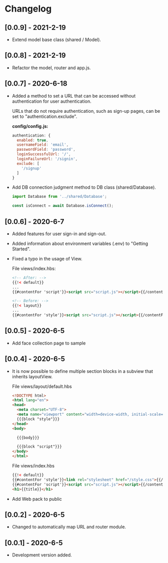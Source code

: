 # Changelog

## [0.0.9] - 2021-2-19

* Extend model base class (shared / Model).

## [0.0.8] - 2021-2-19

* Refactor the model, router and app.js.

## [0.0.7] - 2020-6-18

* Added a method to set a URL that can be accessed without authentication for user authentication.

    URLs that do not require authentication, such as sign-up pages, can be set to "authentication.exclude".

    **config/config.js:**

    ```js
    authentication: {
      enabled: true,
      usernameField: 'email',
      passwordField: 'password',
      loginSuccessfulUrl: '/',
      loginFailureUrl: '/signin',
      exclude: [
        '/signup'
      ]
    }
    ```

* Add DB connection judgment method to DB class (shared/Database).

    ```js
    import Database from '../shared/Database';

    const isConnect = await Database.isConnect();
    ```

## [0.0.6] - 2020-6-7

* Added features for user sign-in and sign-out.

* Added information about environment variables (.env) to "Getting Started".

* Fixed a typo in the usage of View.

    File views/index.hbs:

    ```html
    <!-- After: -->
    {{!< default}}
    ...
    {{#contentFor 'script'}}<script src="script.js"></script>{{/contentFor}}

    <!-- Before: -->
    {{!< layout}}
    ...
    {{#contentFor 'style'}}<script src="script.js"></script>{{/contentFor}}
    ```

## [0.0.5] - 2020-6-5

* Add face collection page to sample

## [0.0.4] - 2020-6-5

* It is now possible to define multiple section blocks in a subview that inherits layoutView.

    File views/layout/default.hbs

    ```html
    <!DOCTYPE html>
    <html lang="en">
    <head>
      <meta charset="UTF-8">
      <meta name="viewport" content="width=device-width, initial-scale=1">
      {{{block "style"}}}
    </head>
    <body>

      {{{body}}}

      {{{block "script"}}}
    </body>
    </html>
    ```

    File views/index.hbs

    ```html
    {{!< default}}
    {{#contentFor 'style'}}<link rel="stylesheet" href="/style.css">{{/contentFor}}
    {{#contentFor 'script'}}<script src="script.js"></script>{{/contentFor}}
    <h1>{{title}}</h1>
    ```

* Add Web pack to public

## [0.0.2] - 2020-6-5

* Changed to automatically map URL and router module.

## [0.0.1] - 2020-6-5

* Development version added.